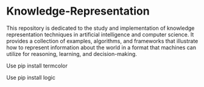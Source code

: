 # Knowledge-Representation

This repository is dedicated to the study and implementation of knowledge representation techniques in artificial intelligence and computer science. It provides a collection of examples, algorithms, and frameworks that illustrate how to represent information about the world in a format that machines can utilize for reasoning, learning, and decision-making.

Use pip install termcolor

Use pip install logic

